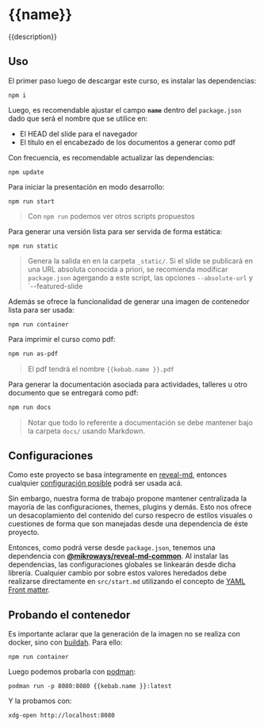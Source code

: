 # {{name}}

{{description}}

## Uso

El primer paso luego de descargar este curso, es instalar las dependencias:

```
npm i
```

Luego, es recomendable ajustar el campo **`name`** dentro del `package.json`
dado que será el nombre que se utilice en:

* El HEAD del slide para el navegador
* El título en el encabezado de los documentos a generar como pdf

Con frecuencia, es recomendable actualizar las dependencias:

```
npm update
```

Para iniciar la presentación en modo desarrollo:

```
npm run start
```
> Con `npm run` podemos ver otros scripts propuestos

Para generar una versión lista para ser servida de forma estática:

```
npm run static
```
> Genera la salida en en la carpeta `_static/`. Si el slide se publicará en una
> URL absoluta conocida a priori, se recomienda modificar `package.json`
> agergando a este script, las opciones `--absolute-url` y `--featured-slide

Además se ofrece la funcionalidad de generar una imagen de contenedor lista para
ser usada:

```
npm run container
```

Para imprimir el curso como pdf:

```bash
npm run as-pdf
```

> El pdf tendrá el nombre `{{kebab.name }}.pdf`

Para generar la documentación asociada para actividades, talleres u otro
documento que se entregará como pdf:

```bash
npm run docs
```

> Notar que todo lo referente a documentación se debe mantener bajo la carpeta
> `docs/` usando Markdown.

## Configuraciones

Como este proyecto se basa íntegramente en [reveal-md](https://github.com/webpro/reveal-md),
entonces cualquier [configuración posible](https://github.com/webpro/reveal-md?tab=readme-ov-file#reveal-md-options) podrá ser usada acá.

Sin embargo, nuestra forma de trabajo propone mantener centralizada la mayoría
de las configuraciones, themes, plugins y demás. Esto nos ofrece un
desacoplamiento del contenido del curso respecro de estilos visuales o
cuestiones de forma que son manejadas desde una dependencia de éste proyecto.

Entonces, como podrá verse desde `package.json`, tenemos una dependencia con 
[**@mikroways/reveal-md-common**](https://github.com/Mikroways/reveal-md-common).
Al instalar las dependencias, las configuraciones globales se linkearán desde
dicha librería. Cualquier cambio por sobre estos valores heredados debe
realizarse directamente en `src/start.md` utilizando el concepto de [YAML
Front
matter](https://github.com/webpro/reveal-md?tab=readme-ov-file#yaml-front-matter).


## Probando el contenedor

Es importante aclarar que la generación de la imagen no se realiza con docker,
sino con [buildah](https://buildah.io/). Para ello:

```
npm run container
```

Luego podemos probarla con [podman](https://podman.io/):

```
podman run -p 8080:8080 {{kebab.name }}:latest
```

Y la probamos con:

```
xdg-open http://localhost:8080
```
